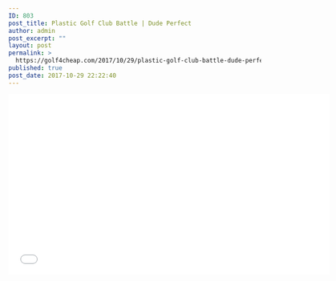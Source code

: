 ```yaml
---
ID: 803
post_title: Plastic Golf Club Battle | Dude Perfect
author: admin
post_excerpt: ""
layout: post
permalink: >
  https://golf4cheap.com/2017/10/29/plastic-golf-club-battle-dude-perfect/
published: true
post_date: 2017-10-29 22:22:40
---
```

<iframe width="640" height="360" src="//www.youtube.com/embed/jgnVsuKY3oM" frameborder="0" gesture="media" allowfullscreen=""></iframe>